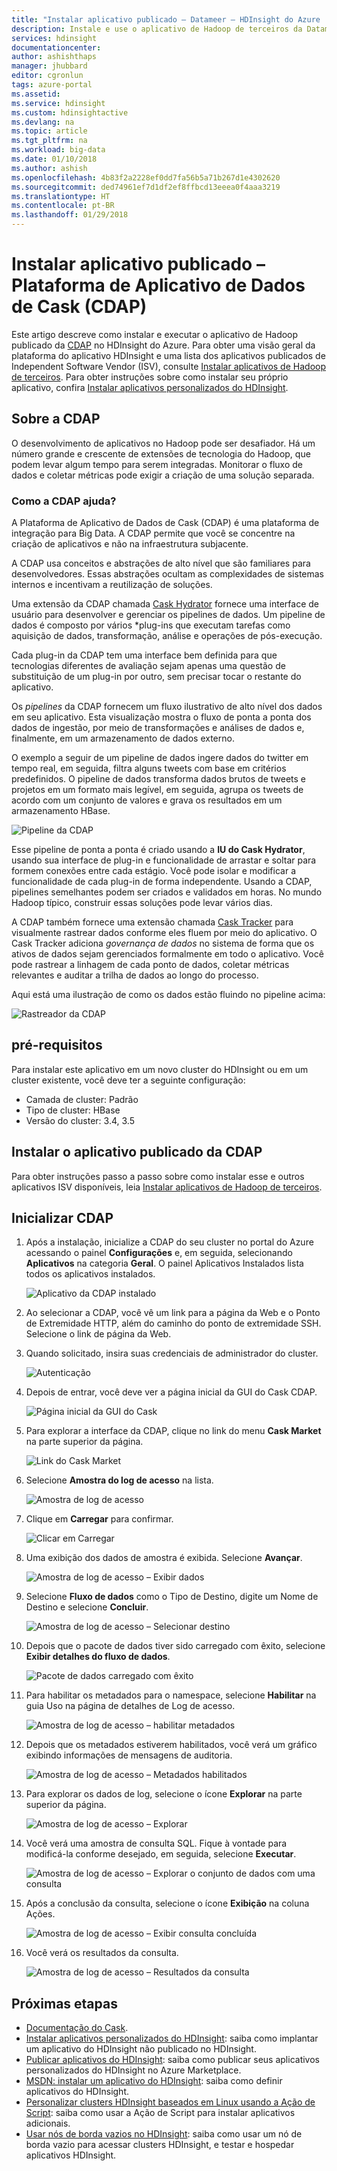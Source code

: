 ```yaml
---
title: "Instalar aplicativo publicado – Datameer – HDInsight do Azure | Microsoft Docs"
description: Instale e use o aplicativo de Hadoop de terceiros da Datameer.
services: hdinsight
documentationcenter: 
author: ashishthaps
manager: jhubbard
editor: cgronlun
tags: azure-portal
ms.assetid: 
ms.service: hdinsight
ms.custom: hdinsightactive
ms.devlang: na
ms.topic: article
ms.tgt_pltfrm: na
ms.workload: big-data
ms.date: 01/10/2018
ms.author: ashish
ms.openlocfilehash: 4b83f2a2228ef0dd7fa56b5a71b267d1e4302620
ms.sourcegitcommit: ded74961ef7d1df2ef8ffbcd13eeea0f4aaa3219
ms.translationtype: HT
ms.contentlocale: pt-BR
ms.lasthandoff: 01/29/2018
---
```

# <a name="install-published-application---cask-data-application-platform-cdap"></a>Instalar aplicativo publicado – Plataforma de Aplicativo de Dados de Cask (CDAP)

Este artigo descreve como instalar e executar o aplicativo de Hadoop publicado da [CDAP](http://cask.co/products/cdap/) no HDInsight do Azure. Para obter uma visão geral da plataforma do aplicativo HDInsight e uma lista dos aplicativos publicados de Independent Software Vendor (ISV), consulte [Instalar aplicativos de Hadoop de terceiros](hdinsight-apps-install-applications.md). Para obter instruções sobre como instalar seu próprio aplicativo, confira [Instalar aplicativos personalizados do HDInsight](hdinsight-apps-install-custom-applications.md).

## <a name="about-cdap"></a>Sobre a CDAP

O desenvolvimento de aplicativos no Hadoop pode ser desafiador.  Há um número grande e crescente de extensões de tecnologia do Hadoop, que podem levar algum tempo para serem integradas. Monitorar o fluxo de dados e coletar métricas pode exigir a criação de uma solução separada.

### <a name="how-does-cdap-help"></a>Como a CDAP ajuda?

A Plataforma de Aplicativo de Dados de Cask (CDAP) é uma plataforma de integração para Big Data. A CDAP permite que você se concentre na criação de aplicativos e não na infraestrutura subjacente.

A CDAP usa conceitos e abstrações de alto nível que são familiares para desenvolvedores. Essas abstrações ocultam as complexidades de sistemas internos e incentivam a reutilização de soluções.

Uma extensão da CDAP chamada [Cask Hydrator](http://cask.co/products/hydrator/) fornece uma interface de usuário para desenvolver e gerenciar os pipelines de dados. Um pipeline de dados é composto por vários *plug-ins que executam tarefas como aquisição de dados, transformação, análise e operações de pós-execução.

Cada plug-in da CDAP tem uma interface bem definida para que tecnologias diferentes de avaliação sejam apenas uma questão de substituição de um plug-in por outro, sem precisar tocar o restante do aplicativo.

Os *pipelines* da CDAP fornecem um fluxo ilustrativo de alto nível dos dados em seu aplicativo. Esta visualização mostra o fluxo de ponta a ponta dos dados de ingestão, por meio de transformações e análises de dados e, finalmente, em um armazenamento de dados externo.

O exemplo a seguir de um pipeline de dados ingere dados do twitter em tempo real, em seguida, filtra alguns tweets com base em critérios predefinidos. O pipeline de dados transforma dados brutos de tweets e projetos em um formato mais legível, em seguida, agrupa os tweets de acordo com um conjunto de valores e grava os resultados em um armazenamento HBase.

![Pipeline da CDAP](./media/hdinsight-apps-install-cask/pipeline.png)

Esse pipeline de ponta a ponta é criado usando a **IU do Cask Hydrator**, usando sua interface de plug-in e funcionalidade de arrastar e soltar para formem conexões entre cada estágio. Você pode isolar e modificar a funcionalidade de cada plug-in de forma independente. Usando a CDAP, pipelines semelhantes podem ser criados e validados em horas. No mundo Hadoop típico, construir essas soluções pode levar vários dias.

A CDAP também fornece uma extensão chamada [Cask Tracker](http://cask.co/products/tracker/) para visualmente rastrear dados conforme eles fluem por meio do aplicativo. O Cask Tracker adiciona *governança de dados* no sistema de forma que os ativos de dados sejam gerenciados formalmente em todo o aplicativo. Você pode rastrear a linhagem de cada ponto de dados, coletar métricas relevantes e auditar a trilha de dados ao longo do processo.

Aqui está uma ilustração de como os dados estão fluindo no pipeline acima:

![Rastreador da CDAP](./media/hdinsight-apps-install-cask/tracker.png)

## <a name="prerequisites"></a>pré-requisitos

Para instalar este aplicativo em um novo cluster do HDInsight ou em um cluster existente, você deve ter a seguinte configuração:

* Camada de cluster: Padrão
* Tipo de cluster: HBase
* Versão do cluster: 3.4, 3.5

## <a name="install-the-cdap-published-application"></a>Instalar o aplicativo publicado da CDAP

Para obter instruções passo a passo sobre como instalar esse e outros aplicativos ISV disponíveis, leia [Instalar aplicativos de Hadoop de terceiros](hdinsight-apps-install-applications.md).

## <a name="launch-cdap"></a>Inicializar CDAP

1. Após a instalação, inicialize a CDAP do seu cluster no portal do Azure acessando o painel **Configurações** e, em seguida, selecionando **Aplicativos** na categoria **Geral**. O painel Aplicativos Instalados lista todos os aplicativos instalados.

    ![Aplicativo da CDAP instalado](./media/hdinsight-apps-install-cask/cdap-app.png)

2. Ao selecionar a CDAP, você vê um link para a página da Web e o Ponto de Extremidade HTTP, além do caminho do ponto de extremidade SSH. Selecione o link de página da Web.

3. Quando solicitado, insira suas credenciais de administrador do cluster.

    ![Autenticação](./media/hdinsight-apps-install-cask/auth.png)

4. Depois de entrar, você deve ver a página inicial da GUI do Cask CDAP.

    ![Página inicial da GUI do Cask](./media/hdinsight-apps-install-cask/gui.png)

5. Para explorar a interface da CDAP, clique no link do menu **Cask Market** na parte superior da página.

    ![Link do Cask Market](./media/hdinsight-apps-install-cask/cask-market.png)

6. Selecione **Amostra do log de acesso** na lista.

    ![Amostra de log de acesso](./media/hdinsight-apps-install-cask/market-log-sample.png)

7. Clique em **Carregar** para confirmar.

    ![Clicar em Carregar](./media/hdinsight-apps-install-cask/market-load.png)

8. Uma exibição dos dados de amostra é exibida. Selecione **Avançar**.

    ![Amostra de log de acesso – Exibir dados](./media/hdinsight-apps-install-cask/market-view-data.png)

9. Selecione **Fluxo de dados** como o Tipo de Destino, digite um Nome de Destino e selecione **Concluir**.

    ![Amostra de log de acesso – Selecionar destino](./media/hdinsight-apps-install-cask/market-destination.png)

10. Depois que o pacote de dados tiver sido carregado com êxito, selecione **Exibir detalhes do fluxo de dados**.

    ![Pacote de dados carregado com êxito](./media/hdinsight-apps-install-cask/market-view-details.png)

11. Para habilitar os metadados para o namespace, selecione **Habilitar** na guia Uso na página de detalhes de Log de acesso.

    ![Amostra de log de acesso – habilitar metadados](./media/hdinsight-apps-install-cask/log-loaded.png)

12. Depois que os metadados estiverem habilitados, você verá um gráfico exibindo informações de mensagens de auditoria.

    ![Amostra de log de acesso – Metadados habilitados](./media/hdinsight-apps-install-cask/log-metadata.png)

13. Para explorar os dados de log, selecione o ícone **Explorar** na parte superior da página.

    ![Amostra de log de acesso – Explorar](./media/hdinsight-apps-install-cask/log-explore.png)

14. Você verá uma amostra de consulta SQL. Fique à vontade para modificá-la conforme desejado, em seguida, selecione **Executar**.

    ![Amostra de log de acesso – Explorar o conjunto de dados com uma consulta](./media/hdinsight-apps-install-cask/log-query.png)

15. Após a conclusão da consulta, selecione o ícone **Exibição** na coluna Ações.

    ![Amostra de log de acesso – Exibir consulta concluída](./media/hdinsight-apps-install-cask/log-query-view.png)

16. Você verá os resultados da consulta.

    ![Amostra de log de acesso – Resultados da consulta](./media/hdinsight-apps-install-cask/log-query-results.png)

## <a name="next-steps"></a>Próximas etapas

* [Documentação do Cask](http://cask.co/resources/documentation/).
* [Instalar aplicativos personalizados do HDInsight](hdinsight-apps-install-custom-applications.md): saiba como implantar um aplicativo do HDInsight não publicado no HDInsight.
* [Publicar aplicativos do HDInsight](hdinsight-apps-publish-applications.md): saiba como publicar seus aplicativos personalizados do HDInsight no Azure Marketplace.
* [MSDN: instalar um aplicativo do HDInsight](https://msdn.microsoft.com/library/mt706515.aspx): saiba como definir aplicativos do HDInsight.
* [Personalizar clusters HDInsight baseados em Linux usando a Ação de Script](hdinsight-hadoop-customize-cluster-linux.md): saiba como usar a Ação de Script para instalar aplicativos adicionais.
* [Usar nós de borda vazios no HDInsight](hdinsight-apps-use-edge-node.md): saiba como usar um nó de borda vazio para acessar clusters HDInsight, e testar e hospedar aplicativos HDInsight.
